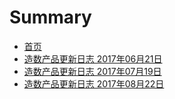 # Summary

* [首页](README.md)
* [造数产品更新日志 2017年06月21日](2017-06-21.md)
* [造数产品更新日志 2017年07月19日](zao-shu-chan-pin-geng-xin-ri-zhi-2017-nian-07-yue-19-ri.md)
* [造数产品更新日志 2017年08月22日](2017-08-22.md)

